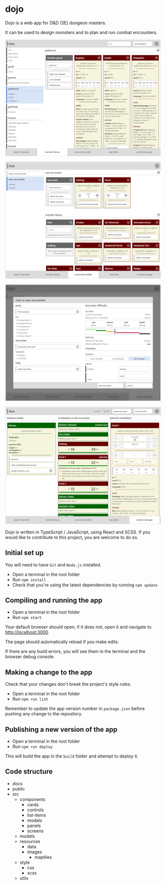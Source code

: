 # dojo

Dojo is a web app for D&D (5E) dungeon masters.

It can be used to design monsters and to plan and run combat encounters.

![Browsing the monster library](./docs/goblinoids.jpg)

![Planning an encounter](./docs/encounter.jpg)

![Starting an encounter](./docs/start-encounter.jpg)

![Running combat](./docs/combat.jpg)

Dojo is written in TypeScript / JavaScript, using React and SCSS. If you would like to contribute to this project, you are welcome to do so.

## Initial set up

You will need to have `Git` and `Node.js` installed.

* Open a terminal in the root folder
* Run `npm install`
* Check that you're using the latest dependencies by running `npm update`

## Compiling and running the app

* Open a terminal in the root folder
* Run `npm start`

Your default browser should open; if it does not, open it and navigate to [http://localhost:3000](http://localhost:3000).

The page should automatically reload if you make edits.

If there are any build errors, you will see them in the terminal and the browser debug console.

## Making a change to the app

Check that your changes don't break the project's style rules:

* Open a terminal in the root folder
* Run `npm run lint`

Remember to update the app version number in `package.json` before pushing any change to the repository.

## Publishing a new version of the app

* Open a terminal in the root folder
* Run `npm run deploy`

This will build the app in the `build` folder and attempt to deploy it.

## Code structure

- docs
- public
- src
  - components
    - cards
    - controls
    - list-items
    - modals
    - panels
    - screens
  - models
  - resources
    - data
    - images
      - maptiles
  - style
    - css
    - scss
  - utils
